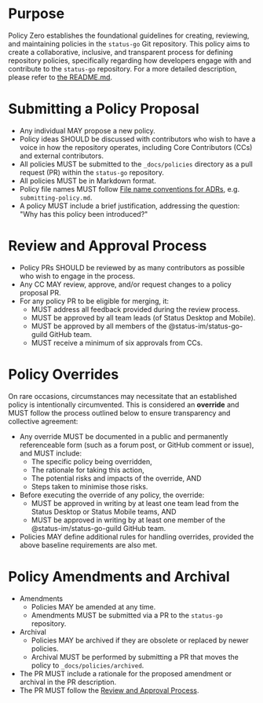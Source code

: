 # Purpose

Policy Zero establishes the foundational guidelines for creating,
reviewing, and maintaining policies in the `status-go` Git repository.
This policy aims to create a collaborative, inclusive, and transparent
process for defining repository policies, specifically regarding how
developers engage with and contribute to the `status-go` repository.
For a more detailed description, please refer to [the README.md](./README.md).

# Submitting a Policy Proposal

- Any individual MAY propose a new policy.
- Policy ideas SHOULD be discussed with contributors who wish to have
a voice in how the repository operates, including Core Contributors
(CCs) and external contributors.
- All policies MUST be submitted to the `_docs/policies`
 directory as a pull request (PR) within the `status-go` repository.
- All policies MUST be in Markdown format.
- Policy file names MUST follow [File name conventions for ADRs](https://github.com/joelparkerhenderson/architecture-decision-record?tab=readme-ov-file#file-name-conventions-for-adrs), e.g. `submitting-policy.md`.
- A policy MUST include a brief justification, addressing the question:
"Why has this policy been introduced?"

# Review and Approval Process

- Policy PRs SHOULD be reviewed by as many contributors as possible
who wish to engage in the process.
- Any CC MAY review, approve, and/or request changes to a policy
proposal PR.
- For any policy PR to be eligible for merging, it:
  - MUST address all feedback provided during the review process.
  - MUST be approved by all team leads (of Status Desktop and Mobile).
  - MUST be approved by all members of the @status-im/status-go-guild
  GitHub team.
  - MUST receive a minimum of six approvals from CCs.

# Policy Overrides

On rare occasions, circumstances may necessitate that an established
policy is intentionally circumvented. This is considered an **override**
and MUST follow the process outlined below to ensure transparency
and collective agreement:

- Any override MUST be documented in a public and permanently
referenceable form (such as a forum post, or GitHub comment or issue),
and MUST include:
  - The specific policy being overridden,
  - The rationale for taking this action,
  - The potential risks and impacts of the override, AND
  - Steps taken to minimise those risks.
- Before executing the override of any policy, the override:
  - MUST be approved in writing by at least one team lead from the
  Status Desktop or Status Mobile teams, AND
  - MUST be approved in writing by at least one member of the
  @status-im/status-go-guild GitHub team.
- Policies MAY define additional rules for handling overrides, provided
the above baseline requirements are also met.

# Policy Amendments and Archival

- Amendments
  - Policies MAY be amended at any time.
  - Amendments MUST be submitted via a PR to the `status-go` repository.
- Archival
  - Policies MAY be archived if they are obsolete or replaced by
  newer policies.
  - Archival MUST be performed by submitting a PR that moves the
  policy to `_docs/policies/archived`.
- The PR MUST include a rationale for the proposed amendment or
archival in the PR description.
- The PR MUST follow the [Review and Approval Process](#review-and-approval-process).

